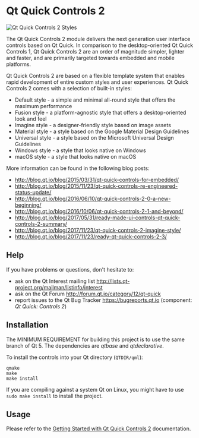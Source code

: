 Qt Quick Controls 2
===================

![Qt Quick Controls 2 Styles](https://doc.qt.io/qt-5/images/qtquickcontrols2-styles.png)

The Qt Quick Controls 2 module delivers the next generation user interface
controls based on Qt Quick. In comparison to the desktop-oriented Qt Quick
Controls 1, Qt Quick Controls 2 are an order of magnitude simpler, lighter and
faster, and are primarily targeted towards embedded and mobile platforms.

Qt Quick Controls 2 are based on a flexible template system that enables rapid
development of entire custom styles and user experiences. Qt Quick Controls 2
comes with a selection of built-in styles:

- Default style - a simple and minimal all-round style that offers the maximum performance
- Fusion style - a platform-agnostic style that offers a desktop-oriented look and feel
- Imagine style - a designer-friendly style based on image assets
- Material style - a style based on the Google Material Design Guidelines
- Universal style - a style based on the Microsoft Universal Design Guidelines
- Windows style - a style that looks native on Windows
- macOS style - a style that looks native on macOS

More information can be found in the following blog posts:

- http://blog.qt.io/blog/2015/03/31/qt-quick-controls-for-embedded/
- http://blog.qt.io/blog/2015/11/23/qt-quick-controls-re-engineered-status-update/
- http://blog.qt.io/blog/2016/06/10/qt-quick-controls-2-0-a-new-beginning/
- http://blog.qt.io/blog/2016/10/06/qt-quick-controls-2-1-and-beyond/
- http://blog.qt.io/blog/2017/05/31/ready-made-ui-controls-qt-quick-controls-2-summary/
- http://blog.qt.io/blog/2017/11/23/qt-quick-controls-2-imagine-style/
- http://blog.qt.io/blog/2017/11/23/ready-qt-quick-controls-2-3/

## Help

If you have problems or questions, don't hesitate to:

- ask on the Qt Interest mailing list http://lists.qt-project.org/mailman/listinfo/interest
- ask on the Qt Forum http://forum.qt.io/category/12/qt-quick
- report issues to the Qt Bug Tracker https://bugreports.qt.io (component: *Qt Quick: Controls 2*)

## Installation

The MINIMUM REQUIREMENT for building this project is to use the same branch
of Qt 5. The dependencies are *qtbase* and *qtdeclarative*.

To install the controls into your Qt directory (```QTDIR/qml```):

    qmake
    make
    make install

If you are compiling against a system Qt on Linux, you might have to use
```sudo make install``` to install the project.

## Usage

Please refer to the [Getting Started with Qt Quick Controls 2](https://doc.qt.io/qt-5/qtquickcontrols2-gettingstarted.html) documentation.
